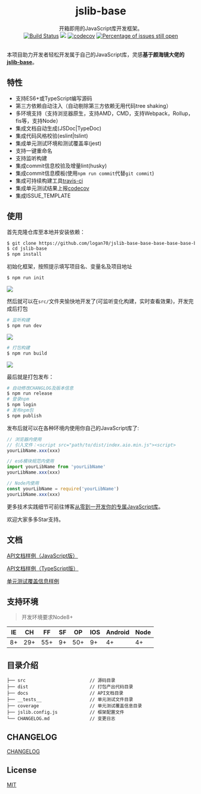<h1 align="center">jslib-base</h1>

<div align="center">

开箱即用的JavaScript库开发框架。
<br>
[![Build Status](https://travis-ci.org/logan70/jslib-base.svg?branch=master)](https://travis-ci.org/logan70/jslib-base)
[![](https://img.shields.io/badge/Powered%20by-jslib%20base-brightgreen.svg)](https://github.com/logan70/jslib-base)
[![codecov](https://codecov.io/gh/logan70/jslib-base/branch/master/graph/badge.svg)](https://codecov.io/gh/logan70/jslib-base)
[![Percentage of issues still open](http://isitmaintained.com/badge/open/logan70/jslib-base.svg)](http://isitmaintained.com/project/logan70/jslib-base "Percentage of issues still open")
<br>
<br>

</div>

本项目助力开发者轻松开发属于自己的JavaScript库，灵感**基于颜海镜大佬的[jslib-base](https://github.com/yanhaijing/jslib-base)**。

## 特性

- 支持ES6+或TypeScript编写源码
- 第三方依赖自动注入（自动剔除第三方依赖无用代码tree shaking）
- 多环境支持（支持浏览器原生，支持AMD，CMD，支持Webpack，Rollup，fis等，支持Node）
- 集成文档自动生成(JSDoc|TypeDoc)
- 集成代码风格校验(eslint|tslint)
- 集成单元测试环境和测试覆盖率(jest)
- 支持一键重命名
- 支持监听构建
- 集成commit信息校验及增量lint(husky)
- 集成commit信息模板(使用`npm run commit`代替`git commit`)
- 集成可持续构建工具[travis-ci](https://travis-ci.org/logan70/jslib-base)
- 集成单元测试结果上报[codecov](https://codecov.io/gh/logan70/jslib-base)
- 集成ISSUE_TEMPLATE

## 使用

首先克隆仓库至本地并安装依赖：

```bash
$ git clone https://github.com/logan70/jslib-base-base-base-base-base-base.git
$ cd jslib-base
$ npm install
```

初始化框架，按照提示填写项目名、变量名及项目地址

```bash
$ npm run init
```


![](https://user-gold-cdn.xitu.io/2019/3/3/1694238a8e95e32f?w=758&h=500&f=gif&s=2249126)

然后就可以在`src/`文件夹愉快地开发了(可监听变化构建，实时查看效果)，开发完成后打包

```bash
# 监听构建
$ npm run dev
```

![](https://user-gold-cdn.xitu.io/2019/3/7/169575184f469fd8?w=614&h=422&f=gif&s=2223831)

```bash
# 打包构建
$ npm run build
```

![](https://user-gold-cdn.xitu.io/2019/3/7/1695754c134482e7?w=592&h=332&f=gif&s=1273282)

最后就是打包发布：

```bash
# 自动修改CHANGLOG及版本信息
$ npm run release
# 登录npm
$ npm login
# 发布npm包
$ npm publish
```

发布后就可以在各种环境内使用你自己的JavaScript库了:

```js
// 浏览器内使用
// 引入文件：<script src="path/to/dist/index.aio.min.js"><script>
yourLibName.xxx(xxx)

// es6模块规范内使用
import yourLibName from 'yourLibName'
yourLibName.xxx(xxx)

// Node内使用
const yourLibName = require('yourLibName')
yourLibName.xxx(xxx)
```

更多技术实践细节可前往博客[从零到一开发你的专属JavaScript库](https://github.com/logan70/Blog/issues/7)。

欢迎大家多多Star支持。

## 文档

[API文档样例（JavaScript版）](https://logan70.github.io/jslib-base/docs/jsdoc/index.html)

[API文档样例（TypeScript版）](https://logan70.github.io/jslib-base/docs/tsdoc/index.html)

[单元测试覆盖信息样例](https://logan70.github.io/jslib-base/coverage/lcov-report/index.html)

## 支持环境

> 开发环境要求Node8+

| IE   | CH   | FF   | SF   | OP   | IOS  | Android   | Node  |
| ---- | ---- | ---- | ---- | ---- | ---- | ---- | ----- |
| 8+   | 29+ | 55+  | 9+   | 50+  |  9+   | 4+   | 4+ |

## 目录介绍

```
├── src                        // 源码目录
├── dist                       // 打包产出代码目录
├── docs                       // API文档目录
├── __tests__                  // 单元测试文件目录
├── coverage                   // 单元测试覆盖信息目录
├── jslib.config.js            // 框架配置文件
└── CHANGELOG.md               // 变更日志
```

## CHANGELOG

[CHANGELOG](https://github.com/logan70/jslib-base/blob/master/CHANGELOG.md)

## License

[MIT](https://github.com/logan70/jslib-base/blob/master/LICENSE)